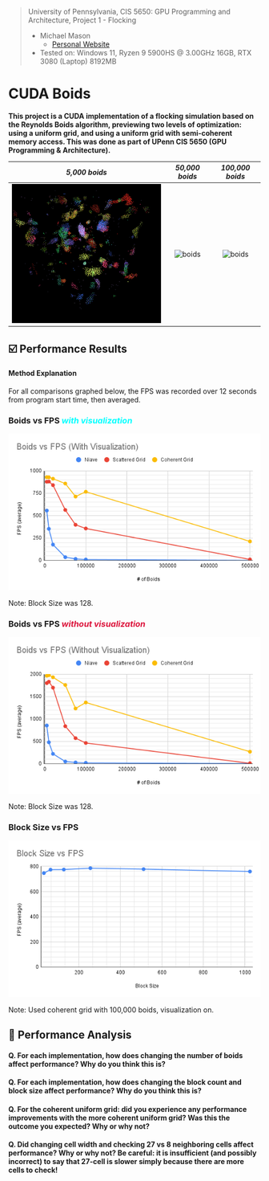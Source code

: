 <!-- <div style="background: rgba(100, 150, 223, 0.2); padding: 10px;">
<p>
  <b>
    University of Pennsylvania, CIS 5650: GPU Programming and Architecture,
    Project 1 - Flocking
  </b>
</p>
<ul>
  <li>
    Michael Mason
    <ul>
      <li><a href="https://www.michaelmason.xyz/">Personal Website</a></li>
    </ul>
  </li>
  <li>Tested on: Windows 11, Ryzen 9 5900HS @ 3.00GHz 16GB, RTX 3080 (Laptop) 8192MB</li>
</ul>
</div> -->

> University of Pennsylvania, CIS 5650: GPU Programming and Architecture, Project 1 - Flocking
> * Michael Mason
>   + [Personal Website](https://www.michaelmason.xyz/)
> * Tested on: Windows 11, Ryzen 9 5900HS @ 3.00GHz 16GB, RTX 3080 (Laptop) 8192MB 

# CUDA Boids

**This project is a CUDA implementation of a flocking simulation based on the Reynolds Boids algorithm, previewing two levels of optimization: using a uniform grid, and using a uniform grid with semi-coherent memory access. This was done as part of UPenn CIS 5650 (GPU Programming & Architecture).**

| *5,000 boids* | *50,000 boids* | *100,000 boids*
| :--: | :--: | :--:
| ![boids](boids5000.gif) | ![boids](boids50000.gif)  | ![boids](boids100000.gif) |



<!-- ## Table of Contents

- [TODO](#todo)
- [Analysis](#analysis) -->

## ☑️ Performance Results

#### Method Explanation

For all comparisons graphed below, the FPS was recorded over 12 seconds from program start time, then averaged.

### Boids vs FPS <span style="color: aqua;">*with visualization*</span>

![graph1](boids_vs_fps_with_vis.png)

Note: Block Size was 128. 

### Boids vs FPS <span style="color: crimson">*without visualization*</span>

![graph2](boids_vs_fps_without_vis.png)

Note: Block Size was 128. 

### Block Size vs FPS

![graph3](block_size_vs_fps.png)

Note: Used coherent grid with 100,000 boids, visualization on. 

## 📃 Performance Analysis

#### Q. For each implementation, how does changing the number of boids affect performance? Why do you think this is?
#### Q. For each implementation, how does changing the block count and block size affect performance? Why do you think this is?
#### Q. For the coherent uniform grid: did you experience any performance improvements with the more coherent uniform grid? Was this the outcome you expected? Why or why not?
#### Q. Did changing cell width and checking 27 vs 8 neighboring cells affect performance? Why or why not? Be careful: it is insufficient (and possibly incorrect) to say that 27-cell is slower simply because there are more cells to check!